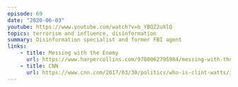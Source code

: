 ```yaml
---
episode: 69
date: "2020-06-03"
youtube: https://www.youtube.com/watch?v=b_YBQZ2uXlQ
topics: terrorism and influence, disinformation
summary: Disinformation specialist and former FBI agent
links:
    - title: Messing with the Enemy
      url: https://www.harpercollins.com/9780062795984/messing-with-the-enemy/
    - title: CNN
      url: https://www.cnn.com/2017/03/30/politics/who-is-clint-watts/index.html
---
```

